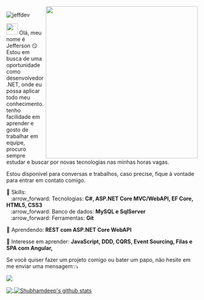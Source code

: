 
<img src="https://media.giphy.com/media/L8K62iTDkzGX6/giphy.gif" min-width="400px" max-width="400px" width="400px" align="right">

<p align="center"> <img src="https://komarev.com/ghpvc/?username=J3eff" alt="jeffdev" align="left"/> </p><br>

<p align="left">
  <img src="https://media.giphy.com/media/3og0IAzB7lmOo2q0Ss/giphy.gif" height="30px width="30px" >  
  Olá, meu nome é Jefferson 😏<br>
  Estou em busca de uma oportunidade como desenvolvedor .NET, onde eu possa aplicar todo meu conhecimento. tenho facilidade em aprender e gosto de trabalhar em equipe, procuro sempre estudar e buscar por novas tecnologias nas minhas horas vagas.
  
  Estou disponível para conversas e trabalhos, caso precise, fique à vontade para entrar em contato comigo.
  
  
</p>

<p align="left">
  💬 Skills: <br>
      &nbsp;&nbsp; :arrow_forward:	Tecnologias: <strong>C#, ASP.NET Core MVC/WebAPI, EF Core, HTML5, CSS3</strong> <br>      
      &nbsp;&nbsp; :arrow_forward:	Banco de dados: <strong>MySQL e SqlServer</strong> <br>
      &nbsp;&nbsp; :arrow_forward:	Ferramentas:   <strong>Git </strong> <br>
</p>

<p align="left">
  💬 Aprendendo: <strong>REST com ASP.NET Core WebAPI</strong>
</p>

<p align="left">
  💬 Interesse em aprender: <strong>JavaScript, DDD, CQRS, Event Sourcing, Filas e SPA com Angular, </strong>
</p>

<p align="left">
    Se você quiser fazer um projeto comigo ou bater um papo, não hesite em me enviar uma mensagem::⤵️
</p>
  
  <a href="https://www.linkedin.com/in/j3eff/" alt="Linkedin" target="_blank">
  <img src="https://img.shields.io/badge/-Linkedin-0e76a8?style=for-the-badge&logo=Linkedin&logoColor=white&link=https://www.linkedin.com/in/j3eff/" target="_blank"/></a>
</p> 

<a href="https://github.com/J3eff">
  <img align="center" src="https://github-readme-stats.vercel.app/api/top-langs/?username=J3eff&&langs_count=3&theme=tokyonight&hide_langs_below=1" />
</a>

<a href="https://github.com/J3eff">
 <img align="center" src="https://github-readme-stats.vercel.app/api?username=J3eff&show_icons=true&theme=tokyonight&line_height=27" alt="Shubhamdeep's github stats"/>
</a>

<!--
**DanielSoaress/DanielSoaress** is a ✨ _special_ ✨ repository because its `README.md` (this file) appears on your GitHub profile.

Here are some ideas to get you started:

- 🔭 I’m currently working on ...
- 🌱 I’m currently learning ...
- 👯 I’m looking to collaborate on ...
- 🤔 I’m looking for help with ...
- 💬 Ask me about ...
- 📫 How to reach me: ...
- 😄 Pronouns: ...
- ⚡ Fun fact: ...
-->
